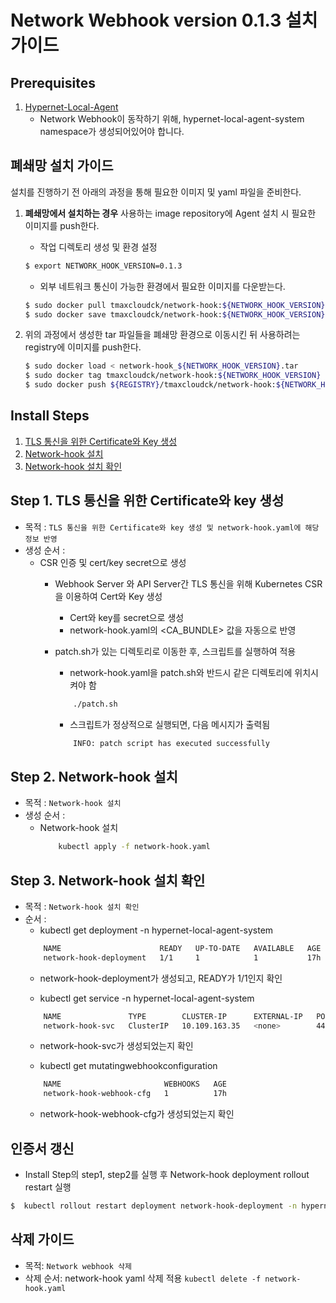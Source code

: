 
# Network Webhook version 0.1.3 설치 가이드

## Prerequisites
1. [Hypernet-Local-Agent](https://github.com/tmax-cloud/install-networkagent)
    * Network Webhook이 동작하기 위해, hypernet-local-agent-system namespace가 생성되어있어야 합니다.

## 폐쇄망 설치 가이드
설치를 진행하기 전 아래의 과정을 통해 필요한 이미지 및 yaml 파일을 준비한다.
1. **폐쇄망에서 설치하는 경우** 사용하는 image repository에 Agent 설치 시 필요한 이미지를 push한다.     
    * 작업 디렉토리 생성 및 환경 설정
    ```bash
    $ export NETWORK_HOOK_VERSION=0.1.3
    ```

    * 외부 네트워크 통신이 가능한 환경에서 필요한 이미지를 다운받는다.
    ```bash
    $ sudo docker pull tmaxcloudck/network-hook:${NETWORK_HOOK_VERSION}
    $ sudo docker save tmaxcloudck/network-hook:${NETWORK_HOOK_VERSION} > network-hook_${NETWORK_HOOK_VERSION}.tar
    ```

2. 위의 과정에서 생성한 tar 파일들을 폐쇄망 환경으로 이동시킨 뒤 사용하려는 registry에 이미지를 push한다.
    ```bash
    $ sudo docker load < network-hook_${NETWORK_HOOK_VERSION}.tar
    $ sudo docker tag tmaxcloudck/network-hook:${NETWORK_HOOK_VERSION} ${REGISTRY}/tmaxcloudck/network-hook:${NETWORK_HOOK_VERSION}   
    $ sudo docker push ${REGISTRY}/tmaxcloudck/network-hook:${NETWORK_HOOK_VERSION}  
    ```
    
## Install Steps
1. [TLS 통신을 위한 Certificate와 Key 생성](#step1 "step1")
2. [Network-hook 설치](#step2 "step2")
3. [Network-hook 설치 확인](#step3 "step3")

<h2 id="step1">
Step 1. TLS 통신을 위한 Certificate와 key 생성
</h2>

* 목적 : `TLS 통신을 위한 Certificate와 key 생성 및 network-hook.yaml에 해당 정보 반영`
* 생성 순서 : 
    * CSR 인증 및 cert/key secret으로 생성
        * Webhook Server 와 API Server간 TLS 통신을 위해 Kubernetes CSR을 이용하여 Cert와 Key 생성
            * Cert와 key를 secret으로 생성
            * network-hook.yaml의 <CA_BUNDLE> 값을 자동으로 반영
	    * patch.sh가 있는 디렉토리로 이동한 후, 스크립트를 실행하여 적용
            * network-hook.yaml을 patch.sh와 반드시 같은 디렉토리에 위치시켜야 함
            ```bash
	            ./patch.sh
            ```
            
            * 스크립트가 정상적으로 실행되면, 다음 메시지가 출력됨
            ```bash
                INFO: patch script has executed successfully               
            ```

	    
<h2 id="step2">
Step 2. Network-hook 설치
</h2>

* 목적 : `Network-hook 설치`
* 생성 순서 : 
    * Network-hook 설치
	    ```bash
	        kubectl apply -f network-hook.yaml
	    ```

<h2 id="step3">
Step 3. Network-hook 설치 확인
</h2>

* 목적 : `Network-hook 설치 확인`
* 순서 :
    * kubectl get deployment -n hypernet-local-agent-system
    ```bash
        NAME                      READY   UP-TO-DATE   AVAILABLE   AGE
        network-hook-deployment   1/1     1            1           17h
    ```
    * network-hook-deployment가 생성되고, READY가 1/1인지 확인

    * kubectl get service -n hypernet-local-agent-system
    ```bash
        NAME               TYPE        CLUSTER-IP      EXTERNAL-IP   PORT(S)   AGE
        network-hook-svc   ClusterIP   10.109.163.35   <none>        443/TCP   17h
    ```
    * network-hook-svc가 생성되었는지 확인

    * kubectl get mutatingwebhookconfiguration
    ```bash
        NAME                       WEBHOOKS   AGE
        network-hook-webhook-cfg   1          17h
    ```
    * network-hook-webhook-cfg가 생성되었는지 확인
    
## 인증서 갱신
* Install Step의 step1, step2를 실행 후 Network-hook deployment rollout restart 실행
```bash
$  kubectl rollout restart deployment network-hook-deployment -n hypernet-local-agent-system 
```
## 삭제 가이드
* 목적: `Network webhook 삭제`
* 삭제 순서: network-hook yaml 삭제 적용 `kubectl delete -f network-hook.yaml`
